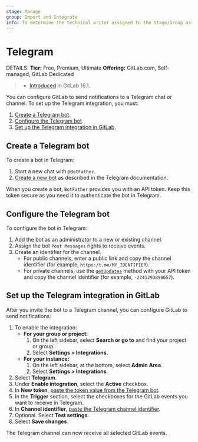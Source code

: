 ```yaml
---
stage: Manage
group: Import and Integrate
info: To determine the technical writer assigned to the Stage/Group associated with this page, see https://handbook.gitlab.com/handbook/product/ux/technical-writing/#assignments
---
```


# Telegram

DETAILS:
**Tier:** Free, Premium, Ultimate
**Offering:** GitLab.com, Self-managed, GitLab Dedicated

> - [Introduced](https://gitlab.com/gitlab-org/gitlab/-/merge_requests/122879) in GitLab 16.1.

You can configure GitLab to send notifications to a Telegram chat or channel.
To set up the Telegram integration, you must:

1. [Create a Telegram bot](#create-a-telegram-bot).
1. [Configure the Telegram bot](#configure-the-telegram-bot).
1. [Set up the Telegram integration in GitLab](#set-up-the-telegram-integration-in-gitlab).

## Create a Telegram bot

To create a bot in Telegram:

1. Start a new chat with `@BotFather`.
1. [Create a new bot](https://core.telegram.org/bots/features#creating-a-new-bot) as described in the Telegram documentation.

When you create a bot, `BotFather` provides you with an API token. Keep this token secure as you need it to authenticate the bot in Telegram.

## Configure the Telegram bot

To configure the bot in Telegram:

1. Add the bot as an administrator to a new or existing channel.
1. Assign the bot `Post Messages` rights to receive events.
1. Create an identifier for the channel.
   - For public channels, enter a public link and copy the channel identifier (for example, `https:/t.me/MY_IDENTIFIER`).
   - For private channels, use the [`getUpdates`](https://telegram-bot-sdk.readme.io/reference/getupdates) method with your API token and copy the channel identifier (for example, `-2241293890657`).

## Set up the Telegram integration in GitLab

After you invite the bot to a Telegram channel, you can configure GitLab to send notifications:

1. To enable the integration:
   - **For your group or project:**
     1. On the left sidebar, select **Search or go to** and find your project or group.
     1. Select **Settings > Integrations**.
   - **For your instance:**
     1. On the left sidebar, at the bottom, select **Admin Area**.
     1. Select **Settings > Integrations**.
1. Select **Telegram**.
1. Under **Enable integration**, select the **Active** checkbox.
1. In **New token**, [paste the token value from the Telegram bot](#create-a-telegram-bot).
1. In the **Trigger** section, select the checkboxes for the GitLab events you want to receive in Telegram.
1. In **Channel identifier**, [paste the Telegram channel identifier](#configure-the-telegram-bot).
1. Optional. Select **Test settings**.
1. Select **Save changes**.

The Telegram channel can now receive all selected GitLab events.
